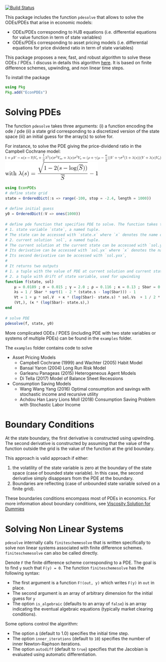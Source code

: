 [![Build Status](https://travis-ci.org/matthieugomez/EconPDEs.jl.svg?branch=master)](https://travis-ci.org/matthieugomez/EconPDEs.jl)


This package includes the function `pdesolve` that allows to solve the ODEs/PDEs that arise in economic models:
- ODEs/PDEs corresponding to HJB equations (i.e. differential equations for value function in term of state variables)
- ODEs/PDEs corresponding to asset pricing models (i.e. differential equations for price dividend ratio in term of state variables)

This package proposes a new, fast, and robust algorithm to solve these ODEs / PDEs. I discuss in details this algorithm [here](https://github.com/matthieugomez/EconPDEs.jl/blob/master/src/details.pdf). It is based on finite difference schemes, upwinding, and non linear time steps. 

To install the package
```julia
using Pkg
Pkg.add("EconPDEs")
```
# Solving  PDEs
The function `pdesolve` takes three arguments: (i) a function encoding the ode / pde (ii) a state grid corresponding to a discretized version of the state space (iii) an initial guess for the array(s) to solve for. 

For instance, to solve the PDE giving the price-dividend ratio in the Campbell Cochrane model:
<img src="img/campbell.png">
<img src="img/campbell2.png" width="300">

```julia
using EconPDEs
# define state grid
state = OrderedDict(:s => range(-100, stop = -2.4, length = 1000))

# define initial guess
y0 = OrderedDict(:V => ones(1000))

# define pde function that specifies PDE to solve. The function takes two arguments:
# 1. state variable `state`, a named tuple. 
# The state can be accessed with `state.x` where `x` denotes the name of the state variable.
# 2. current solution `sol`, a named tuple. 
# The current solution at the current state can be accessed with `sol.y` where `y` denotes the name of initial guess. 
# Its derivative can be accessed with `sol.yx` where `x` denotes the name of state variable.
# Its second derivative can be accessed with `sol.yxx`,
#
# It returns two outputs
# 1. a tuple with the value of PDE at current solution and current state 
# 2. a tuple with drift of state variable, used for upwinding 
function f(state, sol)
	μ = 0.0189 ; σ = 0.015 ; γ = 2.0 ; ρ = 0.116 ; κ = 0.13 ; Sbar = 0.5883
	λs = 1 / Sbar * sqrt(1 - 2 * (state.s - log(Sbar))) - 1
	Vt = 1 + μ * sol.V  + κ * (log(Sbar)- state.s) * sol.Vs  + 1 / 2 * λs^2 * σ^2 * sol.Vss + λs * σ^2 * sol.Vs - (ρ + γ * μ - γ * κ / 2) * sol.V - γ * σ^2 * (1 + λs) * (sol.V + λs * sol.Vs) 
	(Vt,), (κ * (log(Sbar)- state.s),)
end

# solve PDE
pdesolve(f, state, y0)
```

More complicated ODEs / PDES (including PDE with two state variables or systems of multiple PDEs) can be found in the `examples` folder. 

The `examples` folder contains code to solve
- Asset Pricing Models
	- Campbell Cochrane (1999) and Wachter (2005) Habit Model
	- Bansal Yaron (2004) Long Run Risk Model
	- Garleanu Panageas (2015) Heterogeneous Agent Models
	- Di Tella (2017) Model of Balance Sheet Recessions
- Consumption Saving Models
    - Wang Wang Yang (2016) Optimal consumption and savings with stochastic income and recursive utility
    - Achdou Han Lasry Lions Moll (2018) Consumption Saving Problem with Stochastic Labor Income


# Boundary Conditions
At the state boundary, the first derivative is constructed using upwinding. The second derivative is constructed by assuming that the value of the function outside the grid is the value of the function at the grid boundary.

This approach is valid approach if either:
1. the volatility of the state variable is zero at the boundary of the state space (case of bounded state variable). In this case, the second derivative simply disappears from the PDE at the boundary.
2. Boundaries are reflecting (case of unbounded state variable solved on a finite grid). 

These boundaries conditions encompass most of PDEs in economics. For more information about boundary conditions, see [Viscosity Solution for Dummies](http://www.princeton.edu/~moll/viscosity_slides.pdf)



# Solving Non Linear Systems
`pdesolve` internally calls `finiteschemesolve` that is written specifically to solve non linear systems associated with finite difference schemes. `finiteschemesolve` can also be called directly.

Denote `F` the finite difference scheme corresponding to a PDE. The goal is to find `y` such that `F(y) = 0`.  The function `finiteschemesolve` has the following syntax:

 - The first argument is a function `F!(out, y)` which writes `F(y)` in `out` in place.
 - The second argument is an array of arbitrary dimension for the initial guess for `y`
 - The option `is_algebraic` (defaults to an array of `false`) is an array indicating the eventual algebraic equations (typically market clearing conditions).

 Some options control the algorithm:
 - The option `Δ` (default to 1.0) specifies the initial time step. 
 - The option `inner_iterations` (default to `10`) specifies the number of inner Newton-Raphson iterations. 
 - The option `autodiff` (default to `true`) specifies that the Jacobian is evaluated using automatic differentiation.



